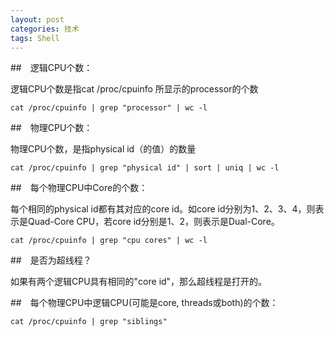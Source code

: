 ```yaml
---
layout: post
categories: 技术
tags: Shell   
---
```


##　逻辑CPU个数：

逻辑CPU个数是指cat /proc/cpuinfo 所显示的processor的个数

	cat /proc/cpuinfo | grep "processor" | wc -l

##　物理CPU个数：

物理CPU个数，是指physical id（的值）的数量

	cat /proc/cpuinfo | grep "physical id" | sort | uniq | wc -l

##　每个物理CPU中Core的个数：

每个相同的physical id都有其对应的core id。如core id分别为1、2、3、4，则表示是Quad-Core CPU，若core id分别是1、2，则表示是Dual-Core。

	cat /proc/cpuinfo | grep "cpu cores" | wc -l

##　是否为超线程？

如果有两个逻辑CPU具有相同的"core id"，那么超线程是打开的。

##　每个物理CPU中逻辑CPU(可能是core, threads或both)的个数：

	cat /proc/cpuinfo | grep "siblings"
